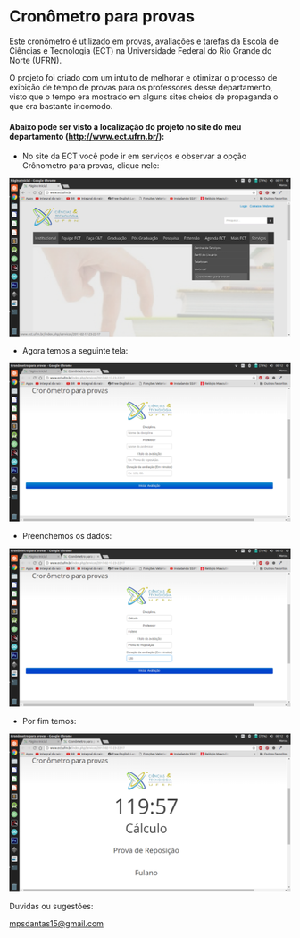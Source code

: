 # Cronômetro para provas
Este cronômetro é utilizado em provas, avaliações e tarefas da Escola de Ciências e Tecnologia (ECT) na Universidade Federal do Rio Grande do Norte (UFRN).

O projeto foi criado com um intuito de melhorar e otimizar o processo de exibição de tempo de provas para os professores desse departamento, visto que o tempo era mostrado em alguns sites cheios de propaganda o que era bastante incomodo.


#### Abaixo pode ser visto a localização do projeto no site do meu departamento (http://www.ect.ufrn.br/):

- No site da ECT você pode ir em serviços e observar a opção Crônometro para provas, clique nele:

![inicio](img/cronometro/Inicio.png)

- Agora temos a seguinte tela:

![cronometro-aberto](img/cronometro/cronometro-aberto.png)

- Preenchemos os dados:

![cronometro-dados](img/cronometro/cronometro-dados.png)

- Por fim temos:

![cronometro-avaliacao](img/cronometro/cronometro-play.png)


Duvidas ou sugestões:

mpsdantas15@gmail.com
